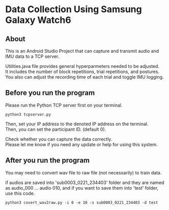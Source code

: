 # Data Collection Using Samsung Galaxy Watch6

## About
This is an Android Studio Project that can capture and transmit audio and IMU data to a TCP server.

Utilities.java file provides general hyperparmeters needed to be adjusted.  
It includes the number of block repetitions, trial repetitions, and postures.   
You also can adjust the recording time of each trial and toggle IMU logging.   

## Before you run the program
Please run the Python TCP server first on your terminal.  
```
python3 tcpserver.py
```

Then, set your IP address to the denoted IP address on the terminal.   
Then, you can set the participant ID. (default 0).   

Check whether you can capture the data correctly.   
Please let me know if you need any update or help for using this system.   

## After you run the program
You may need to convert wav file to raw file (not necessarily) to train data.   

if audios are saved into 'sub0003_0221_234403' folder and they are named as audio_000 ... audio 010, and if you want to save them into 'test' folder, use this code.  

```
python3 covert_wav2raw.py -i 0 -e 10 -s sub0003_0221_234403 -d test                     
```